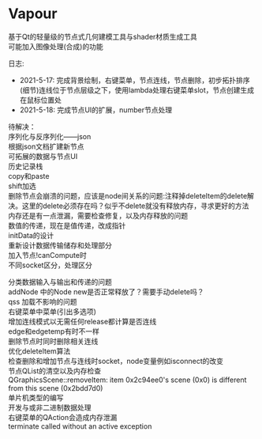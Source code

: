 # Vapour
基于Qt的轻量级的节点式几何建模工具与shader材质生成工具  
可能加入图像处理(合成)的功能  

日志:  
* 2021-5-17: 完成背景绘制，右键菜单，节点连线，节点删除，初步拓扑排序  
(细节)连线位于节点层级之下，使用lambda处理右键菜单slot，节点创建生成在鼠标位置处  
* 2021-5-18: 完成节点UI的扩展，number节点处理  



待解决：  
序列化与反序列化——json  
根据json文档扩建新节点  
可拓展的数据与节点UI  
历史记录栈  
copy和paste  
shift加选  
删除节点会崩溃的问题，应该是node间关系的问题:注释掉deleteItem的delete解决。这里的delete必须存在吗？似乎不delete就没有释放内存，寻求更好的方法  
内存还是有一点泄漏，需要检查修复，以及内存释放的问题  
数值的传递，现在是值传递，改成指针  
initData的设计  
重新设计数据传输储存和处理部分  
加入节点!canCompute时  
不同socket区分，处理区分  

分类数据输入与输出和传递的问题  
addNode 中的Node new是否正常释放了？需要手动delete吗？  
qss 加载不影响的问题  
右键菜单中菜单(引出多选项)  
增加连线模式以无需任何release都计算是否连线  
edge和edgetemp有时不一样   
删除节点时同时删除相关连线  
优化deleteItem算法  
检查删除和增加节点与连线时socket，node变量例如isconnect的改变  
节点QList的清空以及内存检查  
QGraphicsScene::removeItem: item 0x2c94ee0's scene (0x0) is different from this scene (0x2bdd7d0)  
单片机类型的编写  
开发与或非二进制数据处理  
右键菜单的QAction会造成内存泄漏  
terminate called without an active exception  

